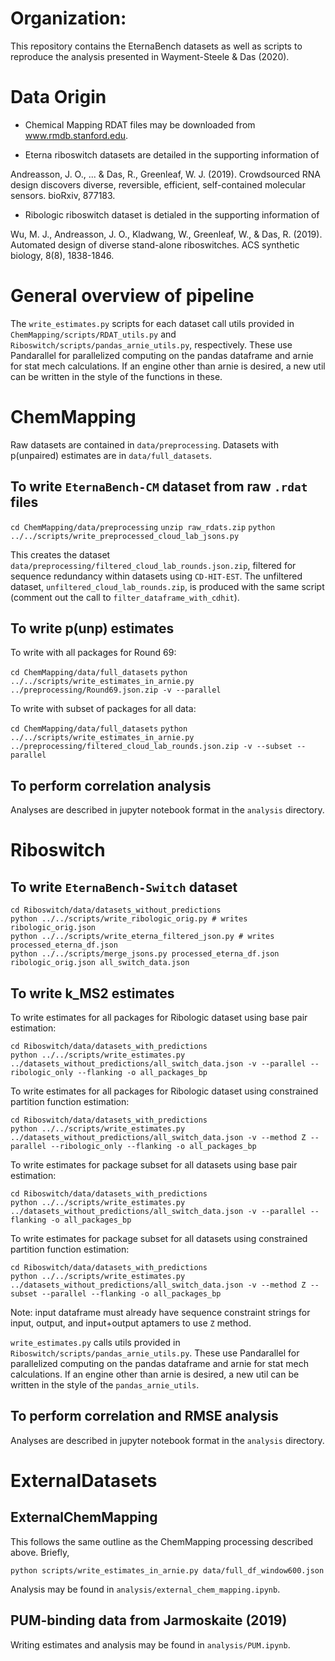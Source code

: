 # Organization:

This repository contains the EternaBench datasets as well as scripts to reproduce the analysis presented in Wayment-Steele & Das (2020).

# Data Origin

- Chemical Mapping RDAT files may be downloaded from www.rmdb.stanford.edu.

- Eterna riboswitch datasets are detailed in the supporting information of 

Andreasson, J. O., ... & Das, R., Greenleaf, W. J. (2019). Crowdsourced RNA design discovers diverse, reversible, efficient, self-contained molecular sensors. bioRxiv, 877183.

- Ribologic riboswitch dataset is detialed in the supporting information of

Wu, M. J., Andreasson, J. O., Kladwang, W., Greenleaf, W., & Das, R. (2019). Automated design of diverse stand-alone riboswitches. ACS synthetic biology, 8(8), 1838-1846.

# General overview of pipeline

The `write_estimates.py` scripts for each dataset call utils provided in `ChemMapping/scripts/RDAT_utils.py` and `Riboswitch/scripts/pandas_arnie_utils.py`, respectively. These use Pandarallel for parallelized computing on the pandas dataframe and arnie for stat mech calculations. If an engine other than arnie is desired, a new util can be written in the style of the functions in these.

# ChemMapping

Raw datasets are contained in `data/preprocessing`.  Datasets with p(unpaired) estimates are in `data/full_datasets`.

## To write `EternaBench-CM` dataset from raw `.rdat` files

`cd ChemMapping/data/preprocessing`
`unzip raw_rdats.zip`
`python ../../scripts/write_preprocessed_cloud_lab_jsons.py`

This creates the dataset `data/preprocessing/filtered_cloud_lab_rounds.json.zip`, filtered for sequence redundancy within datasets using `CD-HIT-EST`. The unfiltered dataset, `unfiltered_cloud_lab_rounds.zip`, is produced with the same script (comment out the call to `filter_dataframe_with_cdhit`).

## To write p(unp) estimates

To write with all packages for Round 69:

`cd ChemMapping/data/full_datasets`
`python ../../scripts/write_estimates_in_arnie.py ../preprocessing/Round69.json.zip -v --parallel`

To write with subset of packages for all data:

`cd ChemMapping/data/full_datasets`
`python ../../scripts/write_estimates_in_arnie.py ../preprocessing/filtered_cloud_lab_rounds.json.zip -v --subset --parallel`

## To perform correlation analysis

Analyses are described in jupyter notebook format in the `analysis` directory.

# Riboswitch

## To write `EternaBench-Switch` dataset

```
cd Riboswitch/data/datasets_without_predictions
python ../../scripts/write_ribologic_orig.py # writes ribologic_orig.json
python ../../scripts/write_eterna_filtered_json.py # writes processed_eterna_df.json
python ../../scripts/merge_jsons.py processed_eterna_df.json ribologic_orig.json all_switch_data.json
```

## To write k_MS2 estimates

To write estimates for all packages for Ribologic dataset using base pair estimation:

```
cd Riboswitch/data/datasets_with_predictions
python ../../scripts/write_estimates.py ../datasets_without_predictions/all_switch_data.json -v --parallel --ribologic_only --flanking -o all_packages_bp
```

To write estimates for all packages for Ribologic dataset using constrained partition function estimation:

```
cd Riboswitch/data/datasets_with_predictions
python ../../scripts/write_estimates.py ../datasets_without_predictions/all_switch_data.json -v --method Z --parallel --ribologic_only --flanking -o all_packages_bp
```

To write estimates for package subset for all datasets using base pair estimation:

```
cd Riboswitch/data/datasets_with_predictions
python ../../scripts/write_estimates.py ../datasets_without_predictions/all_switch_data.json -v --parallel --flanking -o all_packages_bp
```

To write estimates for package subset for all datasets using constrained partition function estimation:

```
cd Riboswitch/data/datasets_with_predictions
python ../../scripts/write_estimates.py ../datasets_without_predictions/all_switch_data.json -v --method Z --subset --parallel --flanking -o all_packages_bp
```

Note: input dataframe must already have sequence constraint strings for input, output, and input+output aptamers to use `Z` method.

`write_estimates.py` calls utils provided in `Riboswitch/scripts/pandas_arnie_utils.py`. These use Pandarallel for parallelized computing on the pandas dataframe and arnie for stat mech calculations. If an engine other than arnie is desired, a new util can be written in the style of the `pandas_arnie_utils`.

## To perform correlation and RMSE analysis

Analyses are described in jupyter notebook format in the `analysis` directory.

# ExternalDatasets

## ExternalChemMapping

This follows the same outline as the ChemMapping processing described above. Briefly,

```
python scripts/write_estimates_in_arnie.py data/full_df_window600.json
```

Analysis may be found in `analysis/external_chem_mapping.ipynb`.

## PUM-binding data from Jarmoskaite (2019)

Writing estimates and analysis may be found in `analysis/PUM.ipynb`.